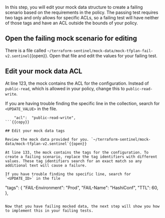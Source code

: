 In this step, you will edit your mock data structure to create a failing scenario based on the requirements in the policy. The passing test requires two tags and only allows for specific ACLs, so a failing test will have neither of those tags and have an ACL outside the bounds of your policy.

## Open the failing mock scenario for editing

There is a file called `~/terraform-sentinel/mock-data/mock-tfplan-fail-v2.sentinel`{{open}}. Open that file and edit the values for your failing test.

## Edit your mock data ACL

At line 123, the mock contains the ACL for the configuration. Instead of `public-read`, which is allowed in your policy, change this to `public-read-write`. 

If you are having trouble finding the specific line in the collection, search for `<UPDATE_VALUE>` in the file.
```
	"acl":	"public-read-write",
```{{copy}}

## Edit your mock data tags

Review the mock data provided for you. `~/terraform-sentinel/mock-data/mock-tfplan-v2.sentinel`{{open}}

At line 133, the mock contains the tags for the configuration. To create a failing scenario, replace the tag identifiers with different values. These tag identifiers search for an exact match so any additional text will cause a failure. 

If you have trouble finding the specific line, search for `<UPDATE_ID>` in the file

```
"tags": {
	"FAIL-Environment": "Prod",
	"FAIL-Name":        "HashiConf",
	"TTL":			60,
},
```{{copy}}

Now that you have failing mocked data, the next step will show you how to implement this in your failing tests.